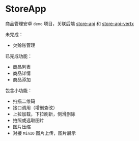 # StoreApp

商品管理安卓 `demo` 项目，关联后端 [store-api](https://github.com/NPCDW/store-api) 和 [store-api-vertx](https://github.com/NPCDW/store-api-vertx)

未完成：

* 欠赊账管理

已完成功能：

* 商品列表
* 商品详情
* 商品添加

包含小功能：
* 扫描二维码
* 接口调用（增删查改）
* 上拉加载，下拉刷新，侧滑删除
* 拍照或选取图片
* 图片压缩
* 对接 `MinIO` 图片上传，图片展示